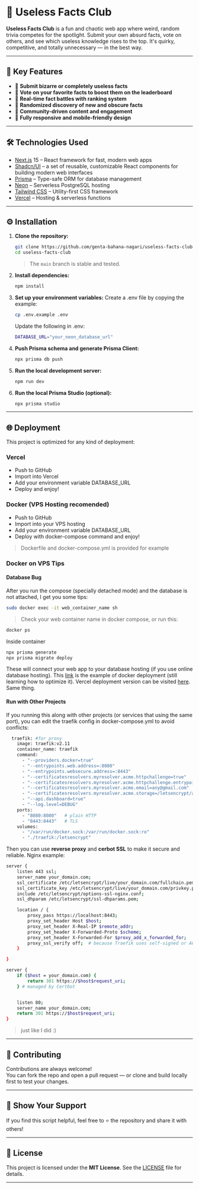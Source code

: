 # 🥊 Useless Facts Club

**Useless Facts Club** is a fun and chaotic web app where weird, random trivia competes for the spotlight. Submit your own absurd facts, vote on others, and see which useless knowledge rises to the top. It's quirky, competitive, and totally unnecessary — in the best way.

---

## 🔧 Key Features

- 🧠 **Submit bizarre or completely useless facts**
- 🔼 **Vote on your favorite facts to boost them on the leaderboard**
- 🥊 **Real-time fact battles with ranking system**
- 🎲 **Randomized discovery of new and obscure facts**
- 💬 **Community-driven content and engagement**
- 📱 **Fully responsive and mobile-friendly design**

---

## 🛠️ Technologies Used

- [Next.js](https://nextjs.org/) 15 – React framework for fast, modern web apps
- [Shadcn/UI](https://ui.shadcn.com/) – a set of reusable, customizable React components for building modern web interfaces
- [Prisma](https://www.prisma.io/) – Type-safe ORM for database management
- [Neon](https://neon.tech/) – Serverless PostgreSQL hosting
- [Tailwind CSS](https://tailwindcss.com/) – Utility-first CSS framework
- [Vercel](https://vercel.com/) – Hosting & serverless functions

---

## ⚙️ Installation

1. **Clone the repository:**

   ```bash
   git clone https://github.com/genta-bahana-nagari/useless-facts-club.git
   cd useless-facts-club
   ```

   > The `main` branch is stable and tested.

2. **Install dependencies:**

   ```bash
   npm install
   ```

3. **Set up your environment variables:**
   Create a .env file by copying the example:

   ```bash
   cp .env.example .env
   ```

   Update the following in .env:

   ```bash
   DATABASE_URL="your_neon_database_url"
   ```

4. **Push Prisma schema and generate Prisma Client:**

   ```bash
   npx prisma db push
   ```

5. **Run the local development server:**

   ```bash
   npm run dev
   ```

6. **Run the local Prisma Studio (optional):**
   ```bash
   npx prisma studio
   ```

---

## 🌐 Deployment

This project is optimized for any kind of deployment:

### Vercel
- Push to GitHub
- Import into Vercel
- Add your environment variable DATABASE_URL
- Deploy and enjoy!

### Docker (VPS Hosting recomended)
- Push to GitHub
- Import into your VPS hosting
- Add your environment variable DATABASE_URL
- Deploy with docker-compose command and enjoy!
> Dockerfile and docker-compose.yml is provided for example

### Docker on VPS Tips

#### Database Bug
After you run the compose (specially detached mode) and the database is not attached, I get you some tips:
```bash
sudo docker exec -it web_container_name sh
```
> Check your web container name in docker compose, or run this:
```bash
docker ps
```
Inside container
```bash
npx prisma generate
npx prisma migrate deploy
```
These will connect your web app to your database hosting (if you use online database hosting). This [link](https://facts-club.gentabahana.me/) is the example of docker deployment (still learning how to optimize it). Vercel deployment version can be visited [here](https://facts-fight.vercel.app/). Same thing.

#### Run with Other Projects

If you running this along with other projects (or services that using the same port), you can edit the traefik config in docker-compose.yml to avoid conflicts:

```bash
  traefik: #for proxy
    image: traefik:v2.11
    container_name: traefik
    command:
      - "--providers.docker=true"
      - "--entrypoints.web.address=:8080"
      - "--entrypoints.websecure.address=:8443"
      - "--certificatesresolvers.myresolver.acme.httpchallenge=true"
      - "--certificatesresolvers.myresolver.acme.httpchallenge.entrypoint=web"
      - "--certificatesresolvers.myresolver.acme.email=any@gmail.com"
      - "--certificatesresolvers.myresolver.acme.storage=/letsencrypt/acme.json"
      - "--api.dashboard=true"
      - "--log.level=DEBUG"
    ports:
      - "8080:8080"   # plain HTTP
      - "8443:8443"   # TLS
    volumes:
      - "/var/run/docker.sock:/var/run/docker.sock:ro"
      - "./traefik:/letsencrypt"
```
Then you can use <strong>reverse proxy</strong> and <strong>cerbot SSL</strong> to make it secure and reliable. Nginx example:
```bash
server {
    listen 443 ssl;
    server_name your_domain.com;
    ssl_certificate /etc/letsencrypt/live/your_domain.com/fullchain.pem; # managed by Certbot
    ssl_certificate_key /etc/letsencrypt/live/your_domain.com/privkey.pem; # managed by Certbot
    include /etc/letsencrypt/options-ssl-nginx.conf;
    ssl_dhparam /etc/letsencrypt/ssl-dhparams.pem;

    location / {
        proxy_pass https://localhost:8443;
        proxy_set_header Host $host;
        proxy_set_header X-Real-IP $remote_addr;
        proxy_set_header X-Forwarded-Proto $scheme;
        proxy_set_header X-Forwarded-For $proxy_add_x_forwarded_for;
        proxy_ssl_verify off;  # because Traefik uses self-signed or ACME TLS
    }

}

server {
    if ($host = your_domain.com) {
        return 301 https://$host$request_uri;
    } # managed by Certbot


    listen 80;
    server_name your_domain.com;
    return 301 https://$host$request_uri;
}
```
> just like I did :)

---

## 🤝 Contributing

Contributions are always welcome!  
You can fork the repo and open a pull request — or clone and build locally first to test your changes.

---

## 🌟 Show Your Support

If you find this script helpful, feel free to ⭐ the repository and share it with others!

---

## 📜 License

This project is licensed under the **MIT License**. See the [LICENSE](LICENSE) file for details.

---
